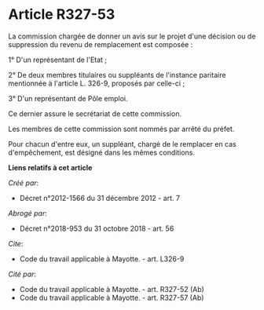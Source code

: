 # Article R327-53

La commission chargée de donner un avis sur le projet d'une décision ou de suppression du revenu de remplacement est
composée : 

1° D'un représentant de l'Etat ; 

2° De deux membres titulaires ou suppléants de l'instance paritaire mentionnée à l'article L. 326-9, proposés par celle-ci ; 

3° D'un représentant de Pôle emploi. 

Ce dernier assure le secrétariat de cette commission. 

Les membres de cette commission sont nommés par arrêté du préfet. 

Pour chacun d'entre eux, un suppléant, chargé de le remplacer en cas d'empêchement, est désigné dans les mêmes conditions.

**Liens relatifs à cet article**

_Créé par_:

  - Décret n°2012-1566 du 31 décembre 2012 - art. 7

_Abrogé par_:

  - Décret n°2018-953 du 31 octobre 2018 - art. 56

_Cite_:

  - Code du travail applicable à Mayotte. - art. L326-9

_Cité par_:

  - Code du travail applicable à Mayotte. - art. R327-52 (Ab)
  - Code du travail applicable à Mayotte. - art. R327-57 (Ab)

